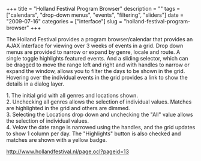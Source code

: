 +++
title = "Holland Festival Program Browser"
description = ""
tags = ["calendars", "drop-down menus", "events", "filtering", "sliders"]
date = "2009-07-16"
categories = ["interface"]
slug = "holland-festival-program-browser"
+++


<p>The Holland Festival provides a program browser/calendar that provides an AJAX interface for viewing over 3 weeks of events in a grid. Drop down menus are provided to narrow or expand by genre, locale and route. A single toggle highlights featured events. And a sliding selector, which can be dragged to move the range left and right and with handles to narrow or expand the window, allows you to filter the days to be shown in the grid. Hovering over the individual events in the grid provides a link to show the details in a dialog layer.</p>
<div id="screens-full" class="clear"><div class="caption">1. The initial grid with all genres and locations shown.</div><div class="fullimg clear"><a href="/media/interface/hollandfestival-program-1.png" class="group" rel="group" title="1. The initial grid with all genres and locations shown."><img src="/media/interface/hollandfestival-program-1.png" alt="" class="img-responsive"></a></div></div><div id="screens-full" class="clear"><div class="caption">2. Unchecking all genres allows the selection of individual values. Matches are highlighted in the grid and others are dimmed.</div><div class="fullimg clear"><a href="/media/interface/hollandfestival-program-2.png" class="group" rel="group" title="2. Unchecking all genres allows the selection of individual values. Matches are highlighted in the g..."><img src="/media/interface/hollandfestival-program-2.png" alt="" class="img-responsive"></a></div></div><div id="screens-full" class="clear"><div class="caption">3. Selecting the Locations drop down and unchecking the &quot;All&quot; value allows the selection of individual values.</div><div class="fullimg clear"><a href="/media/interface/hollandfestival-program-3.png" class="group" rel="group" title="3. Selecting the Locations drop down and unchecking the &quot;All&quot; value allows the selection o..."><img src="/media/interface/hollandfestival-program-3.png" alt="" class="img-responsive"></a></div></div><div id="screens-full" class="clear"><div class="caption">4. Velow the date range is narrowed using the handles, and the grid updates to show 1 column per day. The &quot;Highlights&quot; button is also checked and matches are shown with a yellow badge.</div><div class="fullimg clear"><a href="/media/interface/hollandfestival-program-4.png" class="group" rel="group" title="4. Velow the date range is narrowed using the handles, and the grid updates to show 1 column per day..."><img src="/media/interface/hollandfestival-program-4.png" alt="" class="img-responsive"></a></div></div>        
<p><a href="http://www.hollandfestival.nl/page.ocl?pageid=13">http://www.hollandfestival.nl/page.ocl?pageid=13</a></p>

